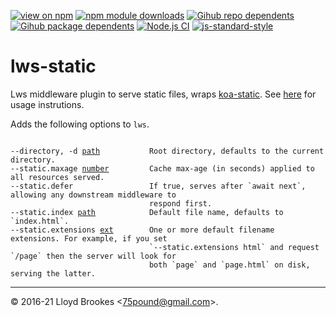 [![view on npm](https://badgen.net/npm/v/lws-static)](https://www.npmjs.org/package/lws-static)
[![npm module downloads](https://badgen.net/npm/dt/lws-static)](https://www.npmjs.org/package/lws-static)
[![Gihub repo dependents](https://badgen.net/github/dependents-repo/lwsjs/lws-static)](https://github.com/lwsjs/lws-static/network/dependents?dependent_type=REPOSITORY)
[![Gihub package dependents](https://badgen.net/github/dependents-pkg/lwsjs/lws-static)](https://github.com/lwsjs/lws-static/network/dependents?dependent_type=PACKAGE)
[![Node.js CI](https://github.com/lwsjs/lws-static/actions/workflows/node.js.yml/badge.svg)](https://github.com/lwsjs/lws-static/actions/workflows/node.js.yml)
[![js-standard-style](https://img.shields.io/badge/code%20style-standard-brightgreen.svg)](https://github.com/feross/standard)

# lws-static

Lws middleware plugin to serve static files, wraps [koa-static](https://github.com/koajs/static). See [here](https://github.com/lwsjs/local-web-server/wiki/How-to-serve-static-files) for usage instrutions.

Adds the following options to `lws`.

<pre><code>
--directory, -d <u>path</u>           Root directory, defaults to the current directory.
--static.maxage <u>number</u>         Cache max-age (in seconds) applied to all resources served.
--static.defer                 If true, serves after `await next`, allowing any downstream middleware to
                               respond first.
--static.index <u>path</u>            Default file name, defaults to `index.html`.
--static.extensions <u>ext</u>        One or more default filename extensions. For example, if you set
                               `--static.extensions html` and request `/page` then the server will look for
                               both `page` and `page.html` on disk, serving the latter.
</pre></code>

* * *

&copy; 2016-21 Lloyd Brookes \<75pound@gmail.com\>.
